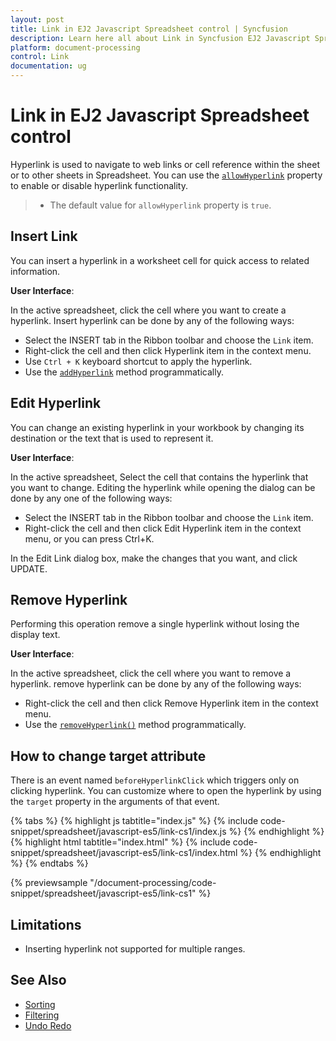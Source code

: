 ```yaml
---
layout: post
title: Link in EJ2 Javascript Spreadsheet control | Syncfusion
description: Learn here all about Link in Syncfusion EJ2 Javascript Spreadsheet control of Syncfusion Essential JS 2 and more.
platform: document-processing
control: Link 
documentation: ug
---
```


# Link in EJ2 Javascript Spreadsheet control

Hyperlink is used to navigate to web links or cell reference within the sheet or to other sheets in Spreadsheet. You can use the [`allowHyperlink`](https://ej2.syncfusion.com/javascript/documentation/api/spreadsheet/#allowhyperlink) property to enable or disable hyperlink functionality.

> * The default value for `allowHyperlink` property is `true`.

## Insert Link

You can insert a hyperlink in a worksheet cell for quick access to related information.

**User Interface**:

In the active spreadsheet, click the cell where you want to create a hyperlink. Insert hyperlink can be done by any of the following ways:

* Select the INSERT tab in the Ribbon toolbar and choose the `Link` item.
* Right-click the cell and then click Hyperlink item in the context menu.
* Use `Ctrl + K` keyboard shortcut to apply the hyperlink.
* Use the [`addHyperlink`](https://ej2.syncfusion.com/javascript/documentation/api/spreadsheet/#addhyperlink) method programmatically.
 
## Edit Hyperlink

You can change an existing hyperlink in your workbook by changing its destination or the text that is used to represent it.

**User Interface**:

In the active spreadsheet, Select the cell that contains the hyperlink that you want to change. Editing the hyperlink while opening the dialog can be done by any one of the following ways:

* Select the INSERT tab in the Ribbon toolbar and choose the `Link` item.
* Right-click the cell and then click Edit Hyperlink item in the context menu, or you can press Ctrl+K.

In the Edit Link dialog box, make the changes that you want, and click UPDATE.

## Remove Hyperlink

Performing this operation remove a single hyperlink without losing the display text.

**User Interface**:

In the active spreadsheet, click the cell where you want to remove a hyperlink. remove hyperlink can be done by any of the following ways:

* Right-click the cell and then click Remove Hyperlink item in the context menu.
* Use the [`removeHyperlink()`](https://ej2.syncfusion.com/javascript/documentation/api/spreadsheet/#removehyperlink) method programmatically.

## How to change target attribute

There is an event named `beforeHyperlinkClick` which triggers only on clicking hyperlink. You can customize where to open the hyperlink by using the `target` property in the arguments of that event.

{% tabs %}
{% highlight js tabtitle="index.js" %}
{% include code-snippet/spreadsheet/javascript-es5/link-cs1/index.js %}
{% endhighlight %}
{% highlight html tabtitle="index.html" %}
{% include code-snippet/spreadsheet/javascript-es5/link-cs1/index.html %}
{% endhighlight %}
{% endtabs %}

{% previewsample "/document-processing/code-snippet/spreadsheet/javascript-es5/link-cs1" %}

## Limitations

* Inserting hyperlink not supported for multiple ranges.

## See Also

* [Sorting](./sort)
* [Filtering](./filter)
* [Undo Redo](./undo-redo)